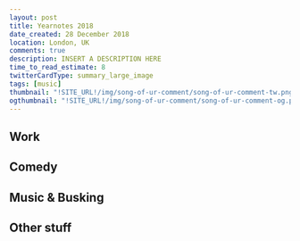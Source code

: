 ```yaml
---
layout: post
title: Yearnotes 2018
date_created: 28 December 2018
location: London, UK
comments: true
description: INSERT A DESCRIPTION HERE
time_to_read_estimate: 8
twitterCardType: summary_large_image
tags: [music]
thumbnail: "!SITE_URL!/img/song-of-ur-comment/song-of-ur-comment-tw.png"
ogthumbnail: "!SITE_URL!/img/song-of-ur-comment/song-of-ur-comment-og.png"
---
```


## Work

## Comedy

## Music & Busking

## Other stuff